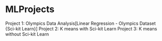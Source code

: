 # MLProjects

Project 1: Olympics Data Analysis[Linear Regression - Olympics Dataset {Sci-kit Learn}]
Project 2: K means with Sci-kit Learn
Project 3: K means without Sci-kit Learn
